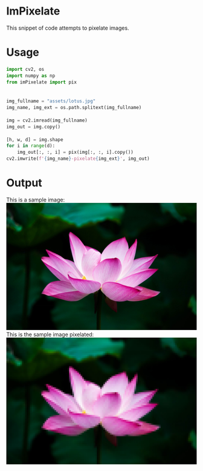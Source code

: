 # ImPixelate
This snippet of code attempts to pixelate images.

# Usage
```python
import cv2, os
import numpy as np
from imPixelate import pix
 

img_fullname = "assets/lotus.jpg"
img_name, img_ext = os.path.splitext(img_fullname)
 
img = cv2.imread(img_fullname)
img_out = img.copy()

[h, w, d] = img.shape
for i in range(d):
    img_out[:, :, i] = pix(img[:, :, i].copy())
cv2.imwrite(f'{img_name}-pixelate{img_ext}', img_out)
```

# Output
This is a sample image:  
![lotus.jpg](https://raw.githubusercontent.com/Mamdasn/imPixelate/main/assets/lotus.jpg "lotus.jpg")  
This is the sample image pixelated:  
![lotus-pixelate.jpg](https://raw.githubusercontent.com/Mamdasn/imPixelate/main/assets/lotus-pixelate.jpg "lotus-pixelate.jpg")  
